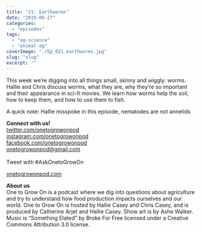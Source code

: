 ```yaml
---
title: "21: Earthworms"
date: "2019-08-27"
categories: 
  - "episodes"
tags: 
  - "ag-science"
  - "animal-ag"
coverImage: "./Ep_021_earthworms.jpg"
slug: "slug"
excerpt: ""
---
```


This week we’re digging into all things small, skinny and wiggly: worms. Hallie and Chris discuss worms, what they are, why they’re so important and their appearance in sci-fi movies. We learn how worms help the soil, how to keep them, and how to use them to fish.

A quick note: Hallie misspoke in this episode, nematodes are not annelids

**Connect with us!**  
[twitter.com/onetogrowonpod](http://twitter.com/onetogrowonpod)  
[instagram.com/onetogrowonpod  
](http://instagram.com/onetogrowonpod)[facebook.com/onetogrowonpod  
](http://facebook.com/onetogrowonpod)[onetogrowonpod@gmail.com  
](mailto:onetogrowonpod@gmail.com)  
Tweet with #AskOnetoGrowOn  
  
[onetogrowonpod.com](http://onetogrowonpod.com/)

**About us**  
One to Grow On is a podcast where we dig into questions about agriculture and try to understand how food production impacts ourselves and our world. One to Grow On is hosted by Hallie Casey and Chris Casey, and is produced by Catherine Arjet and Hallie Casey. Show art is by Ashe Walker. Music is “Something Elated” by Broke For Free licensed under a Creative Commons Attribution 3.0 license.
